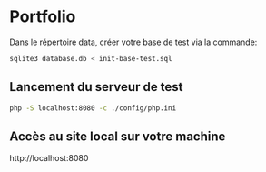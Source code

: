 # Portfolio
Dans le répertoire data, créer votre base de test via la commande: 
```sh
sqlite3 database.db < init-base-test.sql
```

## Lancement du serveur de test
```sh
php -S localhost:8080 -c ./config/php.ini
```

## Accès au site local sur votre machine
http://localhost:8080